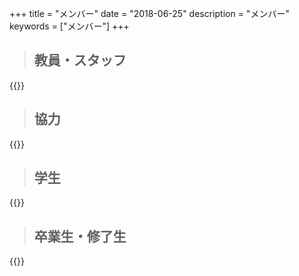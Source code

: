 +++
title = "メンバー"
date = "2018-06-25"
description = "メンバー"
keywords = ["メンバー"]
+++

> ## 教員・スタッフ

{{<csv src="/content/source/csv/members/staff.ja.csv">}}

> ## 協力

{{<csv src="/content/source/csv/members/collaborators.ja.csv">}}

> ## 学生

{{<csv src="/content/source/csv/members/students.ja.csv">}}

> ## 卒業生・修了生

{{<csv src="/content/source/csv/members/OB.ja.csv">}}
